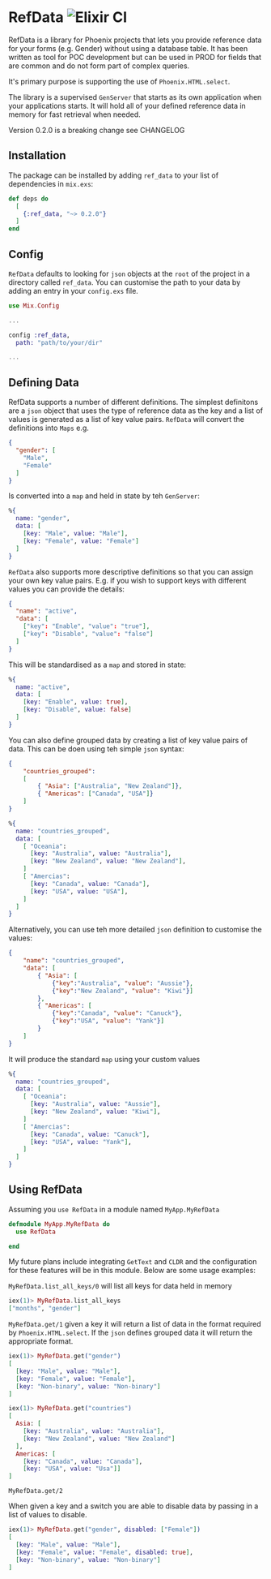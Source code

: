 # RefData  ![Elixir CI](https://github.com/abarr/ref_data/workflows/Elixir%20CI/badge.svg?branch=master)


RefData is a library for Phoenix projects that lets you provide reference data 
for your forms (e.g. Gender) without using a database table. It has been written 
as tool for POC development but can be used in PROD for fields that are common 
and do not form part of complex queries.

It's primary purpose is supporting the use of `Phoenix.HTML.select`.

The library is a supervised `GenServer` that starts as its own application when your 
applications starts. It will hold all of your defined reference data in memory for fast 
retrieval when needed. 

Version 0.2.0 is a breaking change see CHANGELOG

## Installation

The package can be installed by adding `ref_data` to your list of dependencies in 
`mix.exs`:

```elixir
def deps do
  [
    {:ref_data, "~> 0.2.0"}
  ]
end
```

## Config

`RefData` defaults to looking for `json` objects at the `root` of the project in a 
directory called `ref_data`. You can customise the path to your data by adding an entry
in your `config.exs` file.

```elixir
use Mix.Config

...

config :ref_data,
  path: "path/to/your/dir"

...

```

## Defining Data

RefData supports a number of different definitions. The simplest definitons are a `json` object 
that uses the type of reference data as the key and a list of values is generated as a list of key value pairs. 
`RefData` will convert the definitions into `Maps` e.g. 

```json
{ 
  "gender": [
    "Male", 
    "Female"
  ]
}
```
Is converted into a `map` and held in state by teh `GenServer`:

```elixir
%{ 
  name: "gender", 
  data: [
    [key: "Male", value: "Male"], 
    [key: "Female", value: "Female"]
  ]
}
```

`RefData` also supports more descriptive definitions so that you can assign your own key value pairs. E.g. if you 
wish to support keys with different values you can provide the details: 

```json
{ 
  "name": "active", 
  "data": [
    ["key": "Enable", "value": "true"], 
    ["key": "Disable", "value": "false"]
  ]
}
```
This will be standardised as a `map` and stored in state:

```elixir
%{ 
  name: "active", 
  data: [
    [key: "Enable", value: true], 
    [key: "Disable", value: false]
  ]
}
```

You can also define grouped data by creating a list of key value pairs of data. This can be doen using 
teh simple `json` syntax:

```json
{
    "countries_grouped": 
    [
        { "Asia": ["Australia", "New Zealand"]},
        { "Americas": ["Canada", "USA"]}
    ]
}
```

```elixir
%{ 
  name: "countries_grouped", 
  data: [
    [ "Oceania": 
      [key: "Australia", value: "Australia"],
      [key: "New Zealand", value: "New Zealand"],
    ]
    [ "Amercias": 
      [key: "Canada", value: "Canada"],
      [key: "USA", value: "USA"],
    ]
  ]
}
```

Alternatively, you can use teh more detailed `json` definition to customise the values:

```json
{
    "name": "countries_grouped",
    "data": [
        { "Asia": [
            {"key":"Australia", "value": "Aussie"},
            {"key":"New Zealand", "value": "Kiwi"}]
        },
        { "Americas": [
            {"key":"Canada", "value": "Canuck"}, 
            {"key":"USA", "value": "Yank"}]
        }
    ]
}
```
It will produce the standard `map` using your custom values

```elixir
%{ 
  name: "countries_grouped", 
  data: [
    [ "Oceania": 
      [key: "Australia", value: "Aussie"],
      [key: "New Zealand", value: "Kiwi"],
    ]
    [ "Amercias": 
      [key: "Canada", value: "Canuck"],
      [key: "USA", value: "Yank"],
    ]
  ]
}
```

## Using RefData

Assuming you `use RefData` in a module named `MyApp.MyRefData`

```elixir
defmodule MyApp.MyRefData do
  use RefData

end
```

My future plans include integrating `GetText` and `CLDR` and the configuration for these features will 
be in this module. Below are some usage examples:

`MyRefData.list_all_keys/0` will list all keys for data held in memory

```elixir
iex(1)> MyRefData.list_all_keys
["months", "gender"]
```


`MyRefData.get/1` given a key it will return a list of data in the format required by `Phoenix.HTML.select`. If the 
`json` defines grouped data it will return the appropriate format.

```elixir
iex(1)> MyRefData.get("gender")
[
  [key: "Male", value: "Male"],
  [key: "Female", value: "Female"],
  [key: "Non-binary", value: "Non-binary"]
]
```

```elixir
iex(1)> MyRefData.get("countries")
[
  Asia: [
    [key: "Australia", value: "Australia"],
    [key: "New Zealand", value: "New Zealand"]
  ],
  Americas: [
    [key: "Canada", value: "Canada"], 
    [key: "USA", value: "Usa"]]
]
```

`MyRefData.get/2`
        
When given a key and a switch you are able to disable data by passing in a list of
values to disable.

```elixir
iex(1)> MyRefData.get("gender", disabled: ["Female"])
[
  [key: "Male", value: "Male"],
  [key: "Female", value: "Female", disabled: true],
  [key: "Non-binary", value: "Non-binary"]
]
```
